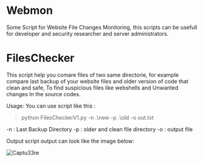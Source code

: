 # Webmon

Some Script for Website File Changes Monitoring, this scripts can be usefull for developer and security researcher and server administrators.

# FilesChecker

This script help you comare files of two same directorie, for example compare last backup of your website files and older version of code that clean and safe, To find suspicious files like webshells and Unwanted changes In the source codes.

Usage:
You can use script like this : 
> python FilesCheckerV1.py -n .\new -p .\old -o out.txt


-n : Last Backup Directory
-p : older and clean file directory
-o : output file

Output
script output can look like the image below:


![Captu33re](https://user-images.githubusercontent.com/122885005/212917628-ad088f6b-4b2b-47d9-9e6f-0c3279722a53.PNG)

